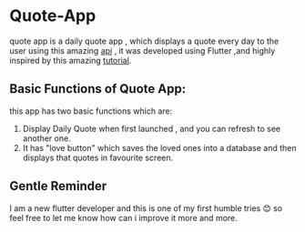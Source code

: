 # Quote-App

quote app is a daily quote app , which displays a quote every day to the user using this amazing [api](https://favqs.com/api/qotd) , it was developed using Flutter ,and highly inspired by this amazing [tutorial](https://medium.com/flutter-community/create-a-motivation-app-using-flutter-391de123a382).

## Basic Functions of Quote App:
this app has two basic functions which are:

1. Display Daily Quote when first launched , and you can refresh to see another one.
2. It has "love button" which saves the loved ones into a database and then displays that quotes in favourite screen.

## Gentle Reminder
I am a new flutter developer and this is one of my first humble tries :blush: so feel free to let me know how can i improve it more and more.
